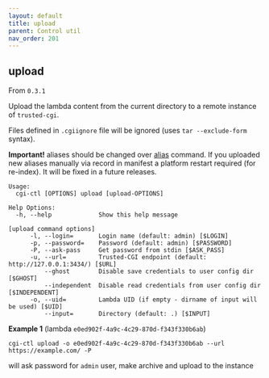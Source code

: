 ```yaml
---
layout: default
title: upload
parent: Control util
nav_order: 201
---
```

## upload

From `0.3.1`

Upload the lambda content from the current directory to a remote instance of `trusted-cgi`.

Files defined in `.cgiignore` file will be ignored (uses `tar --exclude-form` syntax).

**Important!** aliases should be changed over [alias](../alias) command. If you uploaded new aliases manually
via record in manifest a platform restart required (for re-index). It will be fixed in a future releases.

```
Usage:
  cgi-ctl [OPTIONS] upload [upload-OPTIONS]

Help Options:
  -h, --help             Show this help message

[upload command options]
      -l, --login=       Login name (default: admin) [$LOGIN]
      -p, --password=    Password (default: admin) [$PASSWORD]
      -P, --ask-pass     Get password from stdin [$ASK_PASS]
      -u, --url=         Trusted-CGI endpoint (default: http://127.0.0.1:3434/) [$URL]
          --ghost        Disable save credentials to user config dir [$GHOST]
          --independent  Disable read credentials from user config dir [$INDEPENDENT]
      -o, --uid=         Lambda UID (if empty - dirname of input will be used) [$UID]
          --input=       Directory (default: .) [$INPUT]
```


**Example 1** (lambda `e0ed902f-4a9c-4c29-870d-f343f330b6ab`)

```
cgi-ctl upload -o e0ed902f-4a9c-4c29-870d-f343f330b6ab --url https://example.com/ -P
```


will ask password for `admin` user, make archive and upload to the instance
